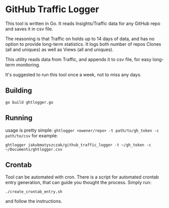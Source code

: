 # GitHub Traffic Logger
This tool is written in Go. It reads Insights/Traffic data for any GitHub repo 
and saves it in csv file.

The reasoning is that Traffic on holds up to 14 days of data, and has no option
to provide long-term statistics. It logs both number of repos Clones (all and
uniques) as well as Views (all and uniques).

This utility reads data from Traffic, and appends it to csv file, for easy
long-term monitoring.

It's suggested to run this tool once a week, not to miss any days.

## Building
```
go build ghtlogger.go
```

## Running
usage is pretty simple: `ghtlogger <owener/repo> -t path/to/gh_token -c path/to/csv`
for example:
```
ghtlogger jakubmatyszczak/github_traffic_logger -t ~/gh_token -c ~/Documents/ghtlogger.csv
```

## Crontab
Tool can be automated with cron. There is a script for automated crontab entry 
generation, that can guide you thought the process. Simply run:
```
./create_crontab_entry.sh
```
and follow the instructions.



